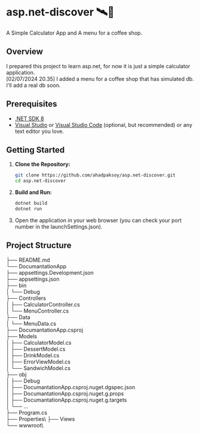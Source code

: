 # asp.net-discover 🛰️🌌

A Simple Calculator App and A menu for a coffee shop.

## Overview

I prepared this project to learn asp.net, for now it is just a simple calculator application.\
[02/07/2024 20.35] I added a menu for a coffee shop that has simulated db. I'll add a real db soon.

## Prerequisites

- [.NET SDK 8](https://dotnet.microsoft.com/download)
- [Visual Studio](https://visualstudio.microsoft.com/) or [Visual Studio Code](https://code.visualstudio.com/) (optional, but recommended) or any text editor you love.

## Getting Started

1. **Clone the Repository:**

    ```bash
    git clone https://github.com/ahadpaksoy/asp.net-discover.git
    cd asp.net-discover
    ```

2. **Build and Run:**

    ```bash
    dotnet build
    dotnet run
    ```

3. Open the application in your web browser (you can check your port number in the launchSettings.json).

## Project Structure

├── README.md\
└── DocumantationApp\
    ├── appsettings.Development.json\
    ├── appsettings.json\
    ├── bin\
    │   └── Debug\
    ├── Controllers\
    │   ├── CalculatorController.cs\
    │   └── MenuController.cs\
    ├── Data\
    │   └── MenuData.cs\
    ├── DocumantationApp.csproj\
    ├── Models\
    │   ├── CalculatorModel.cs\
    │   ├── DessertModel.cs\
    │   ├── DrinkModel.cs\
    │   ├── ErrorViewModel.cs\
    │   └── SandwichModel.cs\
    ├── obj\
    │   ├── Debug\
    │   ├── DocumantationApp.csproj.nuget.dgspec.json\
    │   ├── DocumantationApp.csproj.nuget.g.props\
    │   ├── DocumantationApp.csproj.nuget.g.targets\
    │   └── ...\
    ├── Program.cs\
    ├── Properties\\
    ├── Views\
    └── wwwroot\

